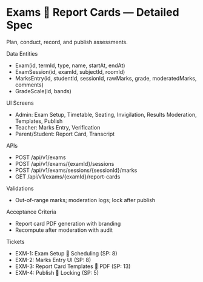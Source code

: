 # Exams  Report Cards — Detailed Spec

Plan, conduct, record, and publish assessments.

Data Entities
- Exam(id, termId, type, name, startAt, endAt)
- ExamSession(id, examId, subjectId, roomId)
- MarksEntry(id, studentId, sessionId, rawMarks, grade, moderatedMarks, comments)
- GradeScale(id, bands)

UI Screens
- Admin: Exam Setup, Timetable, Seating, Invigilation, Results Moderation, Templates, Publish
- Teacher: Marks Entry, Verification
- Parent/Student: Report Card, Transcript

APIs
- POST /api/v1/exams
- POST /api/v1/exams/{examId}/sessions
- POST /api/v1/exams/sessions/{sessionId}/marks
- GET /api/v1/exams/{examId}/report-cards

Validations
- Out-of-range marks; moderation logs; lock after publish

Acceptance Criteria
- Report card PDF generation with branding
- Recompute after moderation with audit

Tickets
- EXM-1: Exam Setup  Scheduling (SP: 8)
- EXM-2: Marks Entry UI (SP: 8)
- EXM-3: Report Card Templates  PDF (SP: 13)
- EXM-4: Publish  Locking (SP: 5)

